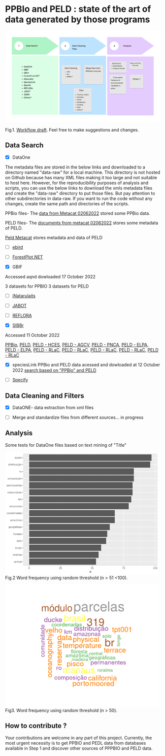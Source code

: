# PPBIo and PELD : state of the art of data generated by those programs 

![ alt text for screen readers](https://github.com/PPBio/PPBio_metadata/blob/master/doc/img/PPBio_PELD%20data.png "Text to show on mouseover")

Fig.1. [Workflow draft](https://www.figma.com/file/lc17JYGhJAsKvktgFdQ0gx/PPBio_PELD-data?node-id=0%3A1). Feel free to make suggestions and changes.

## Data Search

- [x] DataOne

The metadata files are stored in the below links and downloaded to a directory named "data-raw" for a local machine. This directory is not hosted on Github because has many XML files making it too large and not suitable to host here. However, for the reproducibility purposes of analysis and scripts, you can use the below links to download the xmls metadata files and create the "data-raw" directory to put those files. But pay attention to other subdirectories in data-raw. If you want to run the code without any changes, create the same path and directories of the scripts. 


PPBio files- The [data from Metacat 02062022](https://onedrive.live.com/?authkey=%21ALdWS8Bdj1fu3nc&id=C8DF5FA20BD04A99%2175350&cid=C8DF5FA20BD04A99) stored some PPBio data.

PELD files- The [documents from metacat 02062022](https://onedrive.live.com/?authkey=%21ALdWS8Bdj1fu3nc&id=C8DF5FA20BD04A99%2173004&cid=C8DF5FA20BD04A99) stores some metadata of PELD.

[Peld Metacat](https://onedrive.live.com/?authkey=%21ALdWS8Bdj1fu3nc&id=C8DF5FA20BD04A99%2157919&cid=C8DF5FA20BD04A99) stores metadata and data of PELD 

- [ ] [ebird](https://ebird.org/home)

- [ ] [ForestPlot.NET](https://forestplots.net/)

- [x] GBIF

Accessed aqnd dowloaded 17 October 2022

3 datasets for PPBIO 
3 datasets for PELD

- [ ] [iNatarulaits](https://www.inaturalist.org/)

- [ ] [JABOT](http://rb.jbrj.gov.br/v2/consulta.php)

- [ ] [REFLORA](https://reflora.jbrj.gov.br/reflora/herbarioVirtual/ConsultaPublicoHVUC/ConsultaPublicoHVUC.do)

- [x] [SIBBr](https://www.sibbr.gov.br/) 

Accessed 11 October 2022

[PPBio](https://collectory.sibbr.gov.br/collectory/public/show/dp32?lang=pt_BR), [PELD](https://collectory.sibbr.gov.br/collectory/public/show/dp30?lang=pt_BR), [PELD - HCES](https://collectory.sibbr.gov.br/collectory/public/show/dr487?lang=pt_BR), [PELD - AGCV](https://collectory.sibbr.gov.br/collectory/public/show/dr504?lang=pt_BR), [PELD - PNCA](https://collectory.sibbr.gov.br/collectory/public/show/dr479?lang=pt_BR), [PELD - ELPA](https://collectory.sibbr.gov.br/collectory/public/show/dr505?lang=pt_BR), [PELD - ELPA](https://collectory.sibbr.gov.br/collectory/public/show/dr506?lang=pt_BR), [PELD - RLaC](https://collectory.sibbr.gov.br/collectory/public/show/dr611?lang=pt_BR), [PELD - RLaC](https://collectory.sibbr.gov.br/collectory/public/show/dr609?lang=pt_BR), [PELD - RLaC](https://collectory.sibbr.gov.br/collectory/public/show/dr610?lang=pt_BR), [PELD - RLaC](https://collectory.sibbr.gov.br/collectory/public/show/dr607?lang=pt_BR), [PELD - RLaC](https://collectory.sibbr.gov.br/collectory/public/show/dr608?lang=pt_BR)

- [x] speciesLink 
PPBio and PELD data acessed and dowloaded at 12 Octuber 2022 [search based on "PPBio" and PELD](https://specieslink.net/search/)


- [ ] [Specify](https://www.specifysoftware.org/)


## Data Cleaning and Filters

- [x] DataONE- data extraction from xml files 
- [ ] Merge and standardize files from different sources... in progress


## Analysis

Some tests for DataOne files based on text mining of "Title" 

<img align="left" width="500" height="400" src="https://github.com/PPBio/PPBio_metadata/blob/master/doc/img/test_1.png"> 
<br>
<br>
<br>
<br>
<br>
<br>
<br>
<br>
<br>
<br>
<br>
<br>
<br>
<br>
<br>
<br>
<br>


Fig.2 Word frequency using random threshold (n > 51 <100). 


<img align="left" width="500" height="400" src="https://github.com/PPBio/PPBio_metadata/blob/master/doc/img/test_2.png"> 
<br>
<br>
<br>
<br>
<br>
<br>
<br>
<br>
<br>
<br>
<br>
<br>
<br>
<br>
<br>
<br>
<br>

Fig3. Word frequency using random threshold (n > 50). 



## How to contribute ? 

Your contributions are welcome in any part of this project. Currently, the most urgent necessity is to get PPBIO and PEDL data from databases available in Step 1 and discover other sources of PPPBIO and PELD data.






